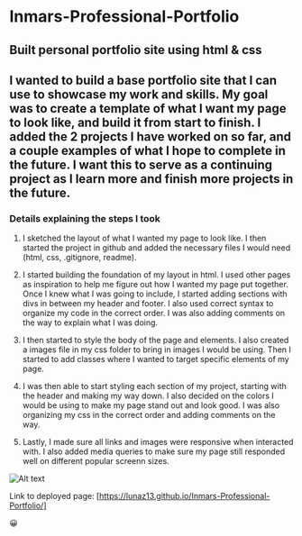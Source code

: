 # Inmars-Professional-Portfolio

## Built personal portfolio site using html & css 

## I wanted to build a base portfolio site that I can use to showcase my work and skills. My goal was to create a template of what I want my page to look like, and build it from start to finish. I added the 2 projects I have worked on so far, and a couple examples of what I hope to complete in the future. I want this to serve as a continuing project as I learn more and finish more projects in the future. 


### Details explaining the steps I took

1. I sketched the layout of what I wanted my page to look like. I then started the project in github and added the necessary files I would need (html, css, .gitignore, readme). 

2. I started building the foundation of my layout in html. I used other pages as inspiration to help me figure out how I wanted my page put together. Once I knew what I was going to include, I started adding sections with divs in between my header and footer. I also used correct syntax to organize my code in the correct order. I was also adding comments on the way to explain what I was doing. 

3. I then started to style the body of the page and elements. I also created a images file in my css folder to bring in images I would be using. Then I started to add classes where I wanted to target specific elements of my page. 

4. I was then able to start styling each section of my project, starting with the header and making my way down. I also decided on the colors I would be using to make my page stand out and look good. I was also organizing my css in the correct order and adding comments on the way. 

5. Lastly, I made sure all links and images were responsive when interacted with. I also added media queries to make sure my page still responded well on different popular screenn sizes. 

![Alt text](assets/images/screenshot.png)

Link to deployed page: [https://lunaz13.github.io/Inmars-Professional-Portfolio/]

:grinning: